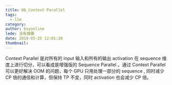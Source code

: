 ```yaml
---
title: 06_Context Parallel
tags:
  - llm
category: 
author: bsyonline
lede: 没有摘要
date: 2019-05-25 12:01:20
thumbnail:
---
```


Context Parallel 是对所有的 input 输入和所有的输出 activation 在 sequence 维度上进行切分，可以看成是增强版的 Sequence Parallel 。通过 Context Parallel 可以更好解决 OOM 的问题，每个 GPU 只用处理一部分的 sequence , 同时减少 CP 倍的通信和计算，但保持 TP 不变，同时 activation 也会减少 CP 倍。

